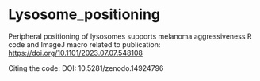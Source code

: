 # Lysosome_positioning
Peripheral positioning of lysosomes supports melanoma aggressiveness
R code and ImageJ macro related to publication: https://doi.org/10.1101/2023.07.07.548108

Citing the code: DOI: 10.5281/zenodo.14924796

